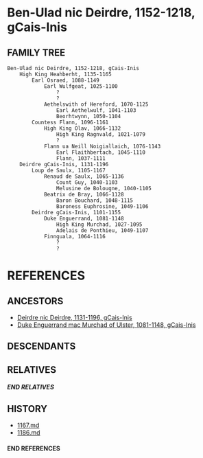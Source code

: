 # Ben-Ulad nic Deirdre, 1152-1218, gCais-Inis

## FAMILY TREE

```
Ben-Ulad nic Deirdre, 1152-1218, gCais-Inis
    High King Heahberht, 1135-1165
        Earl Osraed, 1088-1149
            Earl Wulfgeat, 1025-1100
                ?
                ?
            Aethelswith of Hereford, 1070-1125
                Earl Aethelwulf, 1041-1103
                Beorhtwynn, 1050-1104
        Countess Flann, 1096-1161
            High King Olav, 1066-1132
                High King Ragnvald, 1021-1079
                ?
            Flann ua Neill Noigiallaich, 1076-1143    
                Earl Flaithbertach, 1045-1110
                Flann, 1037-1111
    Deirdre gCais-Inis, 1131-1196
        Loup de Saulx, 1105-1167
            Renaud de Saulx, 1065-1136
                Count Guy, 1040-1103
                Melusine de Bolougne, 1040-1105
            Beatrix de Bray, 1066-1128
                Baron Bouchard, 1048-1115
                Baroness Euphrosine, 1049-1106
        Deirdre gCais-Inis, 1101-1155
            Duke Enguerrand, 1081-1148
                High King Murchad, 1027-1095
                Adelais de Ponthieu, 1049-1107
            Finnguala, 1064-1116
                ?
                ?
```


# REFERENCES

## ANCESTORS
* [Deirdre nic Deirdre, 1131-1196, gCais-Inis](deirdre_nic_deirdre_1131.md)
* [Duke Enguerrand mac Murchad of Ulster, 1081-1148, gCais-Inis](enguerrand_mac_murchad_1081.md)

## DESCENDANTS

## RELATIVES

##### END RELATIVES 
## HISTORY
* [1167.md](../h/1167.md)
* [1186.md](../h/1186.md)

#### END REFERENCES
